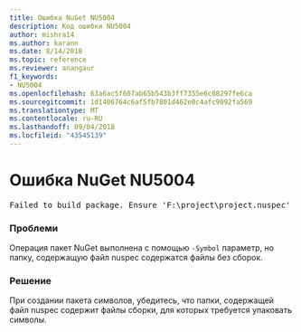 ```yaml
---
title: Ошибка NuGet NU5004
description: Код ошибки NU5004
author: mishra14
ms.author: karann
ms.date: 8/14/2018
ms.topic: reference
ms.reviewer: anangaur
f1_keywords:
- NU5004
ms.openlocfilehash: 63a6ac5f607ab65b543b3ff7355e6c08297fe6ca
ms.sourcegitcommit: 1d1406764c6af5fb7801d462e0c4afc9092fa569
ms.translationtype: MT
ms.contentlocale: ru-RU
ms.lasthandoff: 09/04/2018
ms.locfileid: "43545139"
---
```

# <a name="nuget-error-nu5004"></a>Ошибка NuGet NU5004
<pre>Failed to build package. Ensure 'F:\project\project.nuspec' includes assembly files. For help on building symbols package, visit http://docs.nuget.org/.</pre>

### <a name="issue"></a>Проблеми

Операция пакет NuGet выполнена с помощью `-Symbol` параметр, но папку, содержащую файл nuspec содержатся файлы без сборок. 


### <a name="solution"></a>Решение

При создании пакета символов, убедитесь, что папки, содержащей файл nuspec содержит файлы сборки, для которых требуется упаковать символы.

